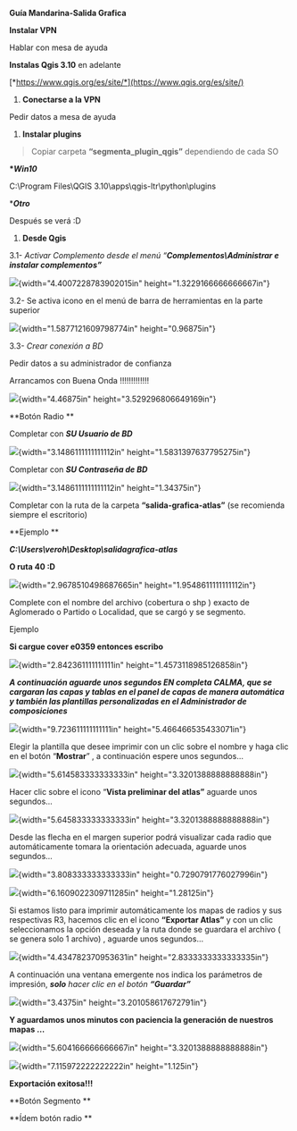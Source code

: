 **Guía Mandarina-Salida Grafica**

**Instalar VPN**

Hablar con mesa de ayuda

**Instalas Qgis 3.10** en adelante

[*https://www.qgis.org/es/site/*](https://www.qgis.org/es/site/)

1.  **Conectarse a la VPN**

Pedir datos a mesa de ayuda

1.  **Instalar plugins**

> Copiar carpeta **“segmenta\_plugin\_qgis”** dependiendo de cada SO

**\**Win10***

C:\\Program Files\\QGIS 3.10\\apps\\qgis-ltr\\python\\plugins

\****Otro***

Después se verá :D

1.  **Desde Qgis**

3.1- *Activar Complemento desde el menú “**Complementos\\Administrar e
instalar complementos”***

![](.//media/image1.png){width="4.4007228783902015in"
height="1.3229166666666667in"}

3.2- Se activa icono en el menú de barra de herramientas en la parte
superior

![](.//media/image2.png){width="1.5877121609798774in"
height="0.96875in"}

3.3- *Crear conexión a BD*

Pedir datos a su administrador de confianza

Arrancamos con Buena Onda !!!!!!!!!!!!!

![](.//media/image3.png){width="4.46875in" height="3.529296806649169in"}

**Botón Radio **

Completar con ***SU Usuario de BD***

![](.//media/image4.png){width="3.1486111111111112in"
height="1.5831397637795275in"}

Completar con ***SU Contraseña de BD***

![](.//media/image5.png){width="3.1486111111111112in"
height="1.34375in"}

Completar con la ruta de la carpeta **“salida-grafica-atlas”** (se
recomienda siempre el escritorio)

**Ejemplo **

***C:\\Users\\veroh\\Desktop\\salidagrafica-atlas***

**O ruta 40 :D**

![](.//media/image6.png){width="2.9678510498687665in"
height="1.9548611111111112in"}

Complete con el nombre del archivo (cobertura o shp ) exacto de
Aglomerado o Partido o Localidad, que se cargó y se segmento.

Ejemplo

**Si cargue cover e0359 entonces escribo**

![](.//media/image7.png){width="2.842361111111111in"
height="1.4573118985126858in"}

***A continuación aguarde unos segundos EN completa CALMA, que se
cargaran las capas y tablas en el panel de capas de manera automática y
también las plantillas personalizadas en el Administrador de
composiciones***

![](.//media/image8.png){width="9.723611111111111in"
height="5.466466535433071in"}

Elegir la plantilla que desee imprimir con un clic sobre el nombre y
haga clic en el botón “**Mostrar**” , a continuación espere unos
segundos…

![](.//media/image9.png){width="5.614583333333333in"
height="3.3201388888888888in"}

Hacer clic sobre el icono “**Vista preliminar del atlas”** aguarde unos
segundos…

![](.//media/image10.png){width="5.645833333333333in"
height="3.3201388888888888in"}

Desde las flecha en el margen superior podrá visualizar cada radio que
automáticamente tomara la orientación adecuada, aguarde unos segundos…

![](.//media/image11.png){width="3.808333333333333in"
height="0.7290791776027996in"}

![](.//media/image12.png){width="6.1609022309711285in"
height="1.28125in"}

Si estamos listo para imprimir automáticamente los mapas de radios y sus
respectivas R3, hacemos clic en el icono **“Exportar Atlas”** y con un
clic seleccionamos la opción deseada y la ruta donde se guardara el
archivo ( se genera solo 1 archivo) , aguarde unos segundos…

![](.//media/image13.png){width="4.434782370953631in"
height="2.8333333333333335in"}

A continuación una ventana emergente nos indica los parámetros de
impresión, ***solo** hacer clic en el botón **“Guardar”***

![](.//media/image14.png){width="3.4375in" height="3.201058617672791in"}

**Y aguardamos unos minutos con paciencia la generación de nuestros
mapas …**

![](.//media/image15.png){width="5.604166666666667in"
height="3.3201388888888888in"}

![](.//media/image16.png){width="7.115972222222222in" height="1.125in"}

**Exportación exitosa!!!**

**Botón Segmento **

**Ídem botón radio **
